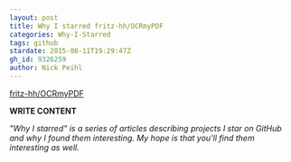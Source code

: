 ```yaml
---
layout: post
title: Why I starred fritz-hh/OCRmyPDF
categories: Why-I-Starred
tags: github
stardate: 2015-08-11T19:29:47Z
gh_id: 9326259
author: Nick Peihl
---
```


[fritz-hh/OCRmyPDF](star.repo.html_url)

**WRITE CONTENT**

*"Why I starred" is a series of articles describing projects I star on GitHub and why I found them interesting. My hope is that you'll find them interesting as well.*

